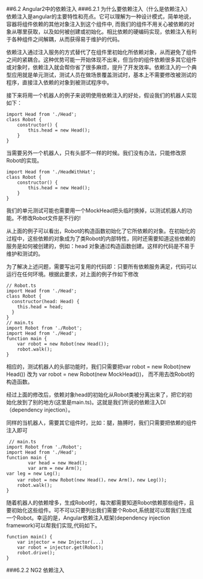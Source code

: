 ##6.2 Angular2中的依赖注入
###6.2.1 为什么要依赖注入（什么是依赖注入）
依赖注入是angular的主要特性和亮点。它可以理解为一种设计模式，简单地说，容器将组件依赖的其他对象注入到这个组件中, 而我们的组件不用关心被依赖的对象从哪里获取，以及如何被创建或初始化。相比依赖的硬编码实现，依赖注入有利于各种组件之间解耦，从而获得易于维护的代码。

依赖注入通过注入服务的方式替代了在组件里初始化所依赖对象，从而避免了组件之间的紧耦合。这种优势可能一开始体现不出来，但当你的组件依赖很多其它组件或对象时，依赖注入就会帮你省了很多麻烦，提升了开发效率。依赖注入的一个典型应用就是单元测试，测试人员在做场景覆盖测试时，基本上不需要修改被测试的程序，直接注入依赖的对象到被测试程序中。

接下来将用一个机器人的例子来说明使用依赖注入的好处，假设我们的机器人实现如下：

    import Head from './Head';
    class Robot {
    	constructor() {
    		this.head = new Head();
    	}
    }

当需要另外一个机器人，只有头部不一样的时候。我们没有办法，只能修改原Robot的实现。

    import Head from './HeadWithHat';
    class Robot {
    	constructor() {
    		this.head = new Head();
    	}
    }

我们的单元测试可能也需要用一个MockHead把头临时换掉，以测试机器人的功能。不修改Robot文件是不行的!

从上面的例子可以看出，Robot的构造函数初始化了它所依赖的对象。在初始化的过程中，这些依赖的对象成为了类Robot的内部特性，同时还需要知道这些依赖的服务是如何被创建的，例如：head 对象通过构造函数创建。这样的代码是不易于维护和测试的。

为了解决上述问题，需要写出可复用的代码即：只要所有依赖服务满足，代码可以运行在任何环境。根据此要求，对上面的例子作如下修改

    // Robot.ts
    import Head from './Head';
    class Robot {
      constructor(head: Head) {
    	this.head = head;
      }
    }
    // main.ts
    import Robot from './Robot';
    import Head from './Head';
    function main {
    	var robot = new Robot(new Head());
    	robot.walk();
    }
相应的，测试机器人的头部功能时，我们只需要把var robot = new Robot(new Head()) 改为 var robot = new Robot(new MockHead())， 而不用去改Robot的构造函数。

经过上面的修改后，依赖对象head的初始化从Robot类被分离出来了，把它的初始化放到了别的地方(这里是main.ts)。这就是我们所说的依赖注入DI（dependency injection）。

同样的当机器人，需要其它组件时，比如：腿，胳膊时，我们只需要把依赖的组件注入即可

     // main.ts
    import Robot from './Robot';
    import Head from './Head';
    function main {
    		var head = new Head();
    		var arm = new Arm();
    var leg = new Leg();
    	var robot = new Robot(new Head()，new Arm()，new Leg());
    	robot.walk();
    }

随着机器人的依赖增多，生成Robot时，每次都需要知道Robot依赖那些组件，且要初始化这些组件。可不可以只要列出我们需要个Robot,系统就可以帮我们生成一个Robot。幸运的是，Angular依赖注入框架(dependency injection framework)可以帮我们实现,代码如下。


	function main() {
      	var injector = new Injector(...)
      	var robot = injector.get(Robot);
      	robot.drive();
    }

###6.2.2 NG2 依赖注入
